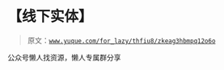 # 【线下实体】

> 原文：[`www.yuque.com/for_lazy/thfiu8/zkeag3hbmpq12o6o`](https://www.yuque.com/for_lazy/thfiu8/zkeag3hbmpq12o6o)

<ne-p id="ub2a31701" data-lake-id="ub2a31701"><ne-text id="ucbb13d7b">公众号懒人找资源，懒人专属群分享</ne-text></ne-p>